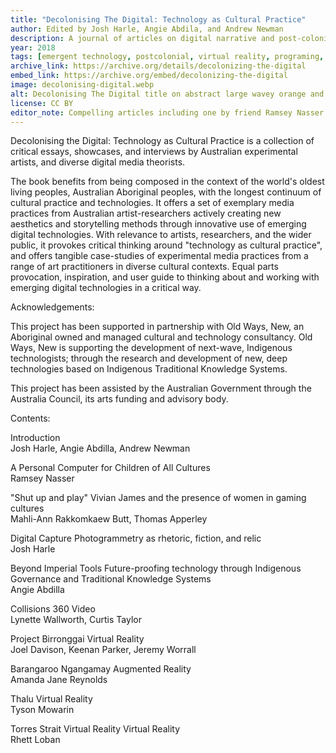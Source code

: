 ```yaml
---
title: "Decolonising The Digital: Technology as Cultural Practice"
author: Edited by Josh Harle, Angie Abdila, and Andrew Newman
description: A journal of articles on digital narrative and post-colonialism, with programming, games, and emerging digital technology.
year: 2018
tags: [emergent technology, postcolonial, virtual reality, programing, photogrammetry, feminism, Indigineous Knowledge]
archive_link: https://archive.org/details/decolonizing-the-digital
embed_link: https://archive.org/embed/decolonizing-the-digital
image: decolonising-digital.webp
alt: Decolonising The Digital title on abstract large wavey orange and white geometric curves
license: CC BY 
editor_note: Compelling articles including one by friend Ramsey Nasser writing on the hegemony of English in programming and culture in "A Personal Computer for Children of All Ages"
---
```


Decolonising the Digital: Technology as Cultural Practice is a collection of critical essays, showcases, and interviews by Australian experimental artists, and diverse digital media theorists.

The book benefits from being composed in the context of the world's oldest living peoples, Australian Aboriginal peoples, with the longest continuum of cultural practice and technologies. It offers a set of exemplary media practices from Australian artist-researchers actively creating new aesthetics and storytelling methods through innovative use of emerging digital technologies. With relevance to artists, researchers, and the wider public, it provokes critical thinking around "technology as cultural practice", and offers tangible case-studies of experimental media practices from a range of art practitioners in diverse cultural contexts. Equal parts provocation, inspiration, and user guide to thinking about and working with emerging digital technologies in a critical way.

Acknowledgements:

This project has been supported in partnership with Old Ways, New, an Aboriginal owned and managed cultural and technology consultancy. Old Ways, New is supporting the development of next-wave, Indigenous technologists; through the research and development of new, deep technologies based on Indigenous Traditional Knowledge Systems.

This project has been assisted by the Australian Government through the Australia Council, its arts funding and advisory body.

Contents:

Introduction  
Josh Harle, Angie Abdilla, Andrew Newman

A Personal Computer for Children of All Cultures  
Ramsey Nasser

"Shut up and play" Vivian James and the presence of women in gaming cultures  
Mahli-Ann Rakkomkaew Butt, Thomas Apperley

Digital Capture Photogrammetry as rhetoric, fiction, and relic  
Josh Harle

Beyond Imperial Tools Future-proofing technology through Indigenous Governance and Traditional Knowledge Systems  
Angie Abdilla

Collisions 360 Video  
Lynette Wallworth, Curtis Taylor

Project Birronggai Virtual Reality  
Joel Davison, Keenan Parker, Jeremy Worrall

Barangaroo Ngangamay Augmented Reality  
Amanda Jane Reynolds

Thalu Virtual Reality  
Tyson Mowarin

Torres Strait Virtual Reality Virtual Reality  
Rhett Loban 
